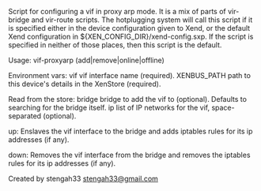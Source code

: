 Script for configuring a vif in proxy arp mode.
It is a mix of parts of vir-bridge and vir-route scripts.
The hotplugging system will call this script if it is specified either in
the device configuration given to Xend, or the default Xend configuration
in ${XEN_CONFIG_DIR}/xend-config.sxp.  If the script is specified in
neither of those places, then this script is the default.

Usage:
vif-proxyarp (add|remove|online|offline)

Environment vars:
vif         vif interface name (required).
XENBUS_PATH path to this device's details in the XenStore (required).

Read from the store:
bridge  bridge to add the vif to (optional).  Defaults to searching for the
        bridge itself.
ip      list of IP networks for the vif, space-separated (optional).

up:
Enslaves the vif interface to the bridge and adds iptables rules
for its ip addresses (if any).

down:
Removes the vif interface from the bridge and removes the iptables
rules for its ip addresses (if any).

Created by stengah33 <stengah33@gmail.com>
